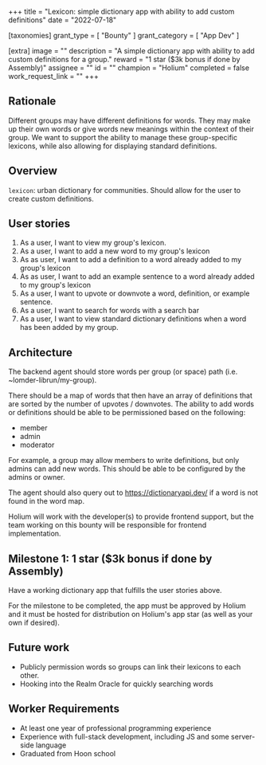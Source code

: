 +++
title = "Lexicon: simple dictionary app with ability to add custom definitions"
date = "2022-07-18"

[taxonomies]
grant_type = [ "Bounty" ]
grant_category = [ "App Dev" ]

[extra]
image = ""
description = "A simple dictionary app with ability to add custom definitions for a group."
reward = "1 star ($3k bonus if done by Assembly)"
assignee = ""
id = ""
champion = "Holium"
completed = false
work_request_link = ""
+++

## Rationale

Different groups may have different definitions for words. They may make up their own words or give words new meanings within the context of their group. We want to support the ability to manage these group-specific lexicons, while also allowing for displaying standard definitions.

## Overview

`lexicon`: urban dictionary for communities. Should allow for the user to create custom definitions.

## User stories

1. As a user, I want to view my group's lexicon.
2. As a user, I want to add a new word to my group's lexicon
3. As as user, I want to add a definition to a word already added to my group's lexicon
4. As as user, I want to add an example sentence to a word already added to my group's lexicon
5. As a user, I want to upvote or downvote a word, definition, or example sentence.
6. As a user, I want to search for words with a search bar
7. As a user, I want to view standard dictionary definitions when a word has been added by my group.

## Architecture

The backend agent should store words per group (or space) path (i.e. ~lomder-librun/my-group).

There should be a map of words that then have an array of definitions that are sorted by the number of upvotes / downvotes. The ability to add words or definitions should be able to be permissioned based on the following:

- member
- admin
- moderator

For example, a group may allow members to write definitions, but only admins can add new words. This should be able to be configured by the admins or owner.

The agent should also query out to https://dictionaryapi.dev/ if a word is not found in the word map.

Holium will work with the developer(s) to provide frontend support, but the team working on this bounty will be responsible for frontend implementation.

## Milestone 1: 1 star ($3k bonus if done by Assembly)

Have a working dictionary app that fulfills the user stories above.

For the milestone to be completed, the app must be approved by Holium and it must be hosted for distribution on Holium's app star (as well as your own if desired).

## Future work

- Publicly permission words so groups can link their lexicons to each other.
- Hooking into the Realm Oracle for quickly searching words

## Worker Requirements

- At least one year of professional programming experience
- Experience with full-stack development, including JS and some server-side language
- Graduated from Hoon school

